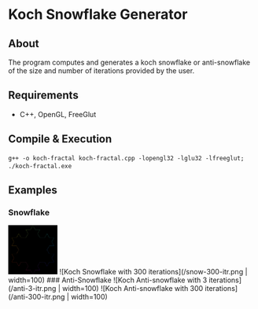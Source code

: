 # Koch Snowflake Generator
## About
The program computes and generates a koch snowflake or anti-snowflake of the size and number of iterations provided by the user.
## Requirements
- C++, OpenGL, FreeGlut
## Compile & Execution
```
g++ -o koch-fractal koch-fractal.cpp -lopengl32 -lglu32 -lfreeglut; ./koch-fractal.exe
```
## Examples
### Snowflake
<!-- ![Koch Snowflake with 3 iterations](/snow-3-itr.png | width=100) -->
<img src="/snow-3-itr.png " width="100" height="100">
![Koch Snowflake with 300 iterations](/snow-300-itr.png | width=100)
### Anti-Snowflake
![Koch Anti-snowflake with 3 iterations](/anti-3-itr.png | width=100)
![Koch Anti-snowflake with 300 iterations](/anti-300-itr.png | width=100)
